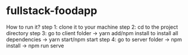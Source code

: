 # fullstack-foodapp
How to run it?
step 1: clone it to your machine
step 2: cd to the project directory
step 3: go to client folder -> yarn add/npm install to install all dependencies -> yarn start/npm start
step 4: go to server folder -> npm install -> npm run serve
